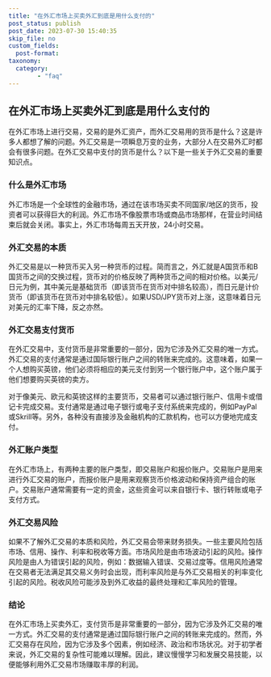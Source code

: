 ```yaml
---
title: "在外汇市场上买卖外汇到底是用什么支付的"
post_status: publish
post_date: 2023-07-30 15:40:35
skip_file: no
custom_fields: 
  post-format: 
taxonomy:
  category:
        - "faq"
---
```


## 在外汇市场上买卖外汇到底是用什么支付的

在外汇市场上进行交易，交易的是外汇资产，而外汇交易用的货币是什么？这是许多人都想了解的问题。外汇交易是一项瞬息万变的业务，大部分人在交易外汇时都会有很多问题。在外汇交易中支付的货币是什么？以下是一些关于外汇交易的重要知识点。

### 什么是外汇市场

外汇市场是一个全球性的金融市场，通过在该市场买卖不同国家/地区的货币，投资者可以获得巨大的利润。外汇市场不像股票市场或商品市场那样，在营业时间结束后就会关闭。事实上，外汇市场每周五天开放，24小时交易。

### 外汇交易的本质

外汇交易是以一种货币买入另一种货币的过程。简而言之，外汇就是A国货币和B国货币之间的交换过程，货币对的价格反映了两种货币之间的相对价格。以美元/日元为例，其中美元是基础货币（即该货币在货币对中排名较高），而日元是计价货币（即该货币在货币对中排名较低）。如果USD/JPY货币对上涨，这意味着日元对美元的汇率下降，反之亦然。

### 外汇交易支付货币

在外汇交易中，支付货币是非常重要的一部分，因为它涉及外汇交易的唯一方式。外汇交易的支付通常是通过国际银行账户之间的转账来完成的。这意味着，如果一个人想购买英镑，他们必须将相应的美元支付到另一个银行账户中，这个账户属于他们想要购买英镑的卖方。

对于像美元、欧元和英镑这样的主要货币，交易者可以通过银行账户、信用卡或借记卡完成交易。支付通常是通过电子银行或电子支付系统来完成的，例如PayPal或Skrill等。另外，各种没有直接涉及金融机构的汇款机构，也可以方便地完成支付。

### 外汇账户类型

在外汇市场上，有两种主要的账户类型，即交易账户和报价账户。交易账户是用来进行外汇交易的账户，而报价账户是用来观察货币价格波动和保持资产组合的账户。交易账户通常需要有一定的资金，这些资金可以来自银行卡、银行转账或电子支付方式。

### 外汇交易风险

如果不了解外汇交易的本质和风险，外汇交易会带来财务损失。一些主要风险包括市场、信用、操作、利率和税收等方面。市场风险是由市场波动引起的风险。操作风险是由人为错误引起的风险，例如：数据输入错误、交易过度等。信用风险通常在交易者无法满足其交易义务时会出现，而利率风险是与外汇交易相关的利率变化引起的风险。税收风险可能涉及到外汇收益的最终处理和汇率风险的管理。

### 结论

在外汇市场上买卖外汇，支付货币是非常重要的一部分，因为它涉及外汇交易的唯一方式。外汇交易的支付通常是通过国际银行账户之间的转账来完成的。然而，外汇交易存在风险，因为它涉及多个因素，例如经济、政治和市场状况。对于初学者来说，外汇交易的复杂性可能难以理解。因此，建议慢慢学习和发展交易技能，以便能够利用外汇交易市场赚取丰厚的利润。
